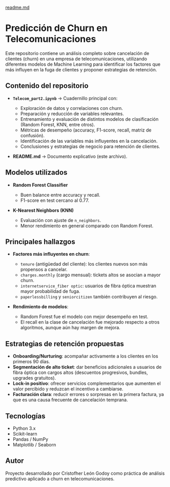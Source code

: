 [readme.md](https://github.com/user-attachments/files/21855905/readme.md)

# Predicción de Churn en Telecomunicaciones

Este repositorio contiene un análisis completo sobre cancelación de clientes (churn) en una empresa de telecomunicaciones, utilizando diferentes modelos de Machine Learning para identificar los factores que más influyen en la fuga de clientes y proponer estrategias de retención.  

## Contenido del repositorio

- **`Telecom_part2.ipynb`** → Cuadernillo principal con:  
  - Exploración de datos y correlaciones con churn.  
  - Preparación y reducción de variables relevantes.  
  - Entrenamiento y evaluación de distintos modelos de clasificación (Random Forest, KNN, entre otros).  
  - Métricas de desempeño (accuracy, F1-score, recall, matriz de confusión).  
  - Identificación de las variables más influyentes en la cancelación.  
  - Conclusiones y estrategias de negocio para retención de clientes.  

- **README.md** → Documento explicativo (este archivo).  

## Modelos utilizados

- **Random Forest Classifier**  
  - Buen balance entre accuracy y recall.  
  - F1-score en test cercano al 0.77.  

- **K-Nearest Neighbors (KNN)**  
  - Evaluación con ajuste de `n_neighbors`.  
  - Menor rendimiento en general comparado con Random Forest.  

## Principales hallazgos

- **Factores más influyentes en churn**:  
  - `tenure` (antigüedad del cliente): los clientes nuevos son más propensos a cancelar.  
  - `charges.monthly` (cargo mensual): tickets altos se asocian a mayor churn.  
  - `internetservice_fiber optic`: usuarios de fibra óptica muestran mayor probabilidad de fuga.  
  - `paperlessbilling` y `seniorcitizen` también contribuyen al riesgo.  

- **Rendimiento de modelos**:  
  - Random Forest fue el modelo con mejor desempeño en test.  
  - El recall en la clase de cancelación fue mejorado respecto a otros algoritmos, aunque aún hay margen de mejora.  

## Estrategias de retención propuestas

- **Onboarding/Nurturing**: acompañar activamente a los clientes en los primeros 90 días.  
- **Segmentación de alto ticket**: dar beneficios adicionales a usuarios de fibra óptica con cargos altos (descuentos progresivos, bundles, upgrades gratuitos).  
- **Lock-in positivo**: ofrecer servicios complementarios que aumenten el valor percibido y reduzcan el incentivo a cambiarse.  
- **Facturación clara**: reducir errores o sorpresas en la primera factura, ya que es una causa frecuente de cancelación temprana.  

## Tecnologías

- Python 3.x  
- Scikit-learn  
- Pandas / NumPy  
- Matplotlib / Seaborn  

## Autor

Proyecto desarrollado por Cristofher León Godoy como práctica de análisis predictivo aplicado a churn en telecomunicaciones.  
